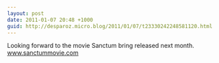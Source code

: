 ```yaml
---
layout: post
date: 2011-01-07 20:48 +1000
guid: http://desparoz.micro.blog/2011/01/07/t23330242248581120.html
---
```

Looking forward to the movie Sanctum bring released next month. www.sanctummovie.com
